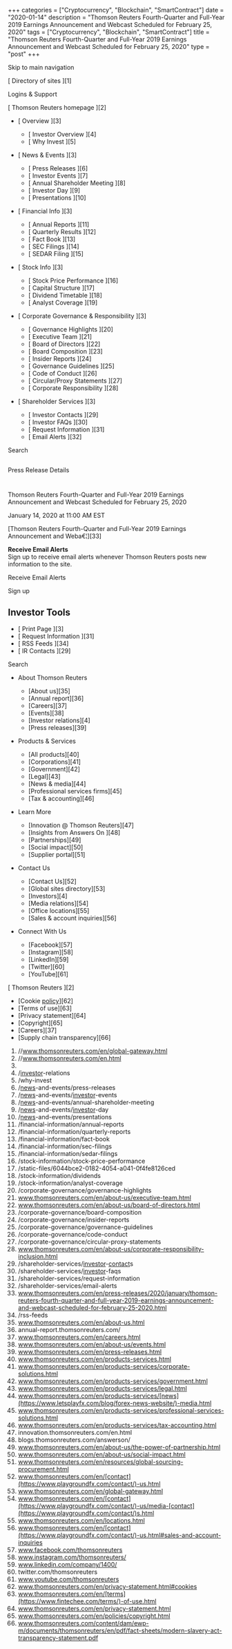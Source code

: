 +++
categories = ["Cryptocurrency", "Blockchain", "SmartContract"]
date = "2020-01-14"
description = "Thomson Reuters Fourth-Quarter and Full-Year 2019 Earnings Announcement and Webcast Scheduled for February 25, 2020"
tags = ["Cryptocurrency", "Blockchain", "SmartContract"]
title = "Thomson Reuters Fourth-Quarter and Full-Year 2019 Earnings Announcement and Webcast Scheduled for February 25, 2020"
type = "post"
+++



Skip to main navigation

[ Directory of sites ][1]

Logins & Support

[ Thomson Reuters homepage ][2]

  * [ Overview ][3]

    * [ Investor Overview ][4]
    * [ Why Invest ][5]

  * [ News & Events ][3]

    * [ Press Releases ][6]
    * [ Investor Events ][7]
    * [ Annual Shareholder Meeting ][8]
    * [ Investor Day ][9]
    * [ Presentations ][10]

  * [ Financial Info ][3]

    * [ Annual Reports ][11]
    * [ Quarterly Results ][12]
    * [ Fact Book ][13]
    * [ SEC Filings ][14]
    * [ SEDAR Filing ][15]

  * [ Stock Info ][3]

    * [ Stock Price Performance ][16]
    * [ Capital Structure ][17]
    * [ Dividend Timetable ][18]
    * [ Analyst Coverage ][19]

  * [ Corporate Governance & Responsibility ][3]

    * [ Governance Highlights ][20]
    * [ Executive Team ][21]
    * [ Board of Directors ][22]
    * [ Board Composition ][23]
    * [ Insider Reports ][24]
    * [ Governance Guidelines ][25]
    * [ Code of Conduct ][26]
    * [ Circular/Proxy Statements ][27]
    * [ Corporate Responsibility ][28]

  * [ Shareholder Services ][3]

    * [ Investor Contacts ][29]
    * [ Investor FAQs ][30]
    * [ Request Information ][31]
    * [ Email Alerts ][32]

Search

##

Press Release Details

#

Thomson Reuters Fourth-Quarter and Full-Year 2019 Earnings Announcement
and Webcast Scheduled for February 25, 2020

January 14, 2020 at 11:00 AM EST

[Thomson Reuters Fourth-Quarter and Full-Year 2019 Earnings Announcement
and Weba€¦][33]

**Receive Email Alerts**  
Sign up to receive email alerts whenever Thomson Reuters posts new
information to the site.

Receive Email Alerts

Sign up

## Investor Tools

  * [ Print Page ][3]
  * [ Request Information ][31]
  * [ RSS Feeds ][34]
  * [ IR Contacts ][29]

Search

  * About Thomson Reuters

    * [About us][35]
    * [Annual report][36]
    * [Careers][37]
    * [Events][38]
    * [Investor relations][4]
    * [Press releases][39]

  * Products & Services

    * [All products][40]
    * [Corporations][41]
    * [Government][42]
    * [Legal][43]
    * [News & media][44]
    * [Professional services firms][45]
    * [Tax & accounting][46]

  * Learn More

    * [Innovation @ Thomson Reuters][47]
    * [Insights from Answers On ][48]
    * [Partnerships][49]
    * [Social impact][50]
    * [Supplier portal][51]

  * Contact Us

    * [Contact Us][52]
    * [Global sites directory][53]
    * [Investors][4]
    * [Media relations][54]
    * [Office locations][55]
    * [Sales & account inquiries][56]

  * Connect With Us

    * [Facebook][57]
    * [Instagram][58]
    * [LinkedIn][59]
    * [Twitter][60]
    * [YouTube][61]

[ Thomson Reuters ][2]

  * [Cookie [policy](https://www.fintechee.com/policy/)][62]
  * [Terms of use][63]
  * [Privacy statement][64]
  * [Copyright][65]
  * [Careers][37]
  * [Supply chain transparency][66]

   1. //www.thomsonreuters.com/en/global-gateway.html
   2. //www.thomsonreuters.com/en.html
   3. 
   4. /[investor](https://www.fintechee.com/tutorial-for-forex-trading/investor-mode/)-relations
   5. /why-invest
   6. /[news](https://www.letsplayfx.com/blog/forex-news-website/)-and-events/press-releases
   7. /[news](https://www.letsplayfx.com/blog/forex-news-website/)-and-events/[investor](https://www.fintechee.com/tutorial-for-forex-trading/investor-mode/)-events
   8. /[news](https://www.letsplayfx.com/blog/forex-news-website/)-and-events/annual-shareholder-meeting
   9. /[news](https://www.letsplayfx.com/blog/forex-news-website/)-and-events/[investor](https://www.fintechee.com/tutorial-for-forex-trading/investor-mode/)-day
   10. /[news](https://www.letsplayfx.com/blog/forex-news-website/)-and-events/presentations
   11. /financial-information/annual-reports
   12. /financial-information/quarterly-reports
   13. /financial-information/fact-book
   14. /financial-information/sec-filings
   15. /financial-information/sedar-filings
   16. /stock-information/stock-price-performance
   17. /static-files/6044bce2-0182-4054-a041-0f4fe8126ced
   18. /stock-information/dividends
   19. /stock-information/analyst-coverage
   20. /corporate-governance/governance-highlights
   21. www.thomsonreuters.com/en/about-us/executive-team.html
   22. www.thomsonreuters.com/en/about-us/board-of-directors.html
   23. /corporate-governance/board-composition
   24. /corporate-governance/insider-reports
   25. /corporate-governance/governance-guidelines
   26. /corporate-governance/code-conduct
   27. /corporate-governance/circular-proxy-statements
   28. www.thomsonreuters.com/en/about-us/corporate-responsibility-inclusion.html
   29. /shareholder-services/[investor](https://www.fintechee.com/tutorial-for-forex-trading/investor-mode/)-[contact](https://www.playgroundfx.com/contact/)s
   30. /shareholder-services/[investor](https://www.fintechee.com/tutorial-for-forex-trading/investor-mode/)-faqs
   31. /shareholder-services/request-information
   32. /shareholder-services/email-alerts
   33. www.thomsonreuters.com/en/press-releases/2020/january/thomson-reuters-fourth-quarter-and-full-year-2019-earnings-announcement-and-webcast-scheduled-for-february-25-2020.html
   34. /rss-feeds
   35. www.thomsonreuters.com/en/about-us.html
   36. annual-report.thomsonreuters.com/
   37. www.thomsonreuters.com/en/careers.html
   38. www.thomsonreuters.com/en/about-us/events.html
   39. www.thomsonreuters.com/en/press-releases.html
   40. www.thomsonreuters.com/en/products-services.html
   41. www.thomsonreuters.com/en/products-services/corporate-solutions.html
   42. www.thomsonreuters.com/en/products-services/government.html
   43. www.thomsonreuters.com/en/products-services/legal.html
   44. www.thomsonreuters.com/en/products-services/[news](https://www.letsplayfx.com/blog/forex-news-website/)-media.html
   45. www.thomsonreuters.com/en/products-services/professional-services-solutions.html
   46. www.thomsonreuters.com/en/products-services/tax-accounting.html
   47. innovation.thomsonreuters.com/en.html
   48. blogs.thomsonreuters.com/answerson/
   49. www.thomsonreuters.com/en/about-us/the-power-of-partnership.html
   50. www.thomsonreuters.com/en/about-us/social-impact.html
   51. www.thomsonreuters.com/en/resources/global-sourcing-procurement.html
   52. www.thomsonreuters.com/en/[contact](https://www.playgroundfx.com/contact/)-us.html
   53. www.thomsonreuters.com/en/global-gateway.html
   54. www.thomsonreuters.com/en/[contact](https://www.playgroundfx.com/contact/)-us/media-[contact](https://www.playgroundfx.com/contact/)s.html
   55. www.thomsonreuters.com/en/locations.html
   56. www.thomsonreuters.com/en/[contact](https://www.playgroundfx.com/contact/)-us.html#sales-and-account-inquiries
   57. www.facebook.com/thomsonreuters
   58. www.instagram.com/thomsonreuters/
   59. www.linkedin.com/company/1400/
   60. twitter.com/thomsonreuters
   61. www.youtube.com/thomsonreuters
   62. www.thomsonreuters.com/en/privacy-statement.html#cookies
   63. www.thomsonreuters.com/en/[terms](https://www.fintechee.com/terms/)-of-use.html
   64. www.thomsonreuters.com/en/privacy-statement.html
   65. www.thomsonreuters.com/en/policies/copyright.html
   66. www.thomsonreuters.com/content/dam/ewp-m/documents/thomsonreuters/en/pdf/fact-sheets/modern-slavery-act-transparency-statement.pdf